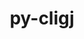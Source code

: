 ---
title: "py-cligj"
layout: cache
categories: [package, develop-2023-06-11]
meta: {"versions": ["0.7.2"], "compilers": ["gcc@=11.3.0"], "oss": ["ubuntu22.04"], "platforms": ["linux"], "targets": ["x86_64_v3"], "stacks": ["ml-linux-x86_64-cpu", "ml-linux-x86_64-cuda", "root"], "num_specs": 1, "num_specs_by_stack": {"root": 1, "ml-linux-x86_64-cpu": 1, "ml-linux-x86_64-cuda": 1}}
spec_details: [{"hash": "qx6256cmcsbw3lagi3qp2rz6iub2ad6v", "compiler": "gcc@=11.3.0", "versions": ["0.7.2"], "os": "ubuntu22.04", "platform": "linux", "target": "x86_64_v3", "variants": ["build_system=python_pip"], "stacks": ["root", "ml-linux-x86_64-cpu", "ml-linux-x86_64-cuda"], "size": "-", "tarball": "https://binaries.spack.io/releases/develop-2023-06-11/build_cache/linux-ubuntu22.04-x86_64_v3/gcc-11.3.0/py-cligj-0.7.2/linux-ubuntu22.04-x86_64_v3-gcc-11.3.0-py-cligj-0.7.2-qx6256cmcsbw3lagi3qp2rz6iub2ad6v.spack"}]
---